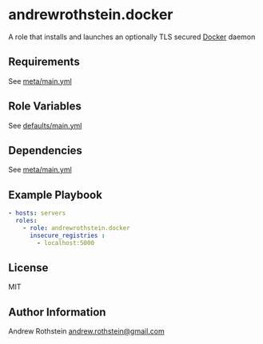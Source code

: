 andrewrothstein.docker
======

A role that installs and launches an optionally TLS secured [Docker](https://docker.io) daemon

Requirements
------------
See [meta/main.yml](meta/main.yml)


Role Variables
--------------

See [defaults/main.yml](defaults/main.yml)

Dependencies
------------

See [meta/main.yml](meta/main.yml)

Example Playbook
----------------

```yml
- hosts: servers
  roles:
    - role: andrewrothstein.docker
	  insecure_registries :
	    - localhost:5000
```

License
-------

MIT

Author Information
------------------

Andrew Rothstein <andrew.rothstein@gmail.com>
